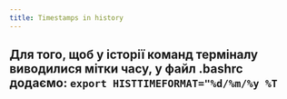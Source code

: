 ```yaml
---
title: Timestamps in history
---
```


**Для того, щоб у історії команд терміналу виводилися мітки часу, у файл .bashrc додаємо:**
`export HISTTIMEFORMAT="%d/%m/%y %T`
-----